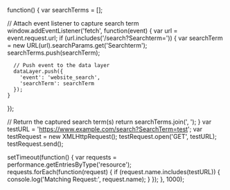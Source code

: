 function() {
  var searchTerms = [];

  // Attach event listener to capture search term
  window.addEventListener('fetch', function(event) {
    var url = event.request.url;
    if (url.includes('/search?Searchterm=')) {
      var searchTerm = new URL(url).searchParams.get('Searchterm');
      searchTerms.push(searchTerm);
      
      // Push event to the data layer
      dataLayer.push({
        'event': 'website_search',
        'searchTerm': searchTerm
      });
    }
  });

  // Return the captured search term(s)
  return searchTerms.join(', ');
}
var testURL = 'https://www.example.com/search?SearchTerm=test';
var testRequest = new XMLHttpRequest();
testRequest.open('GET', testURL);
testRequest.send();

setTimeout(function() {
  var requests = performance.getEntriesByType('resource');
  requests.forEach(function(request) {
    if (request.name.includes(testURL)) {
      console.log('Matching Request:', request.name);
    }
  });
}, 1000);
